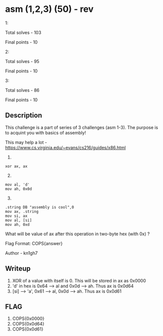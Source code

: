 # asm (1,2,3) (50) - rev

1:

Total solves - 103

Final points - 10

2:

Total solves - 95

Final points - 10

3:

Total solves - 86

Final points - 10

## Description
This challenge is a part of series of 3 challenges (asm 1-3). The purpose is to acquint you with basics of assembly!

This may help a lot - https://www.cs.virginia.edu/~evans/cs216/guides/x86.html

1.
```
xor ax, ax
```
2.
```
mov al, 'd'
mov ah, 0x0d
```
3.
```
.string DB "assembly is cool",0
mov ax, .string
mov si, ax
mov al, [si]
mov ah, 0xd
```

What will be value of ax after this operation in two-byte hex (with 0x) ? 

Flag Format: COPS{answer}

Author - kn1gh7

## Writeup
1. XOR of a value with itself is 0. This will be stored in ax as 0x0000
2. 'd' in hex is 0x64 --> al and 0x0d --> ah. Thus ax is 0x0d64
3. [si] --> 'a', 0x61 --> al, 0x0d --> ah. Thus ax is 0x0d61

## FLAG
1. COPS{0x0000}
2. COPS{0x0d64}
3. COPS{0x0d61}
